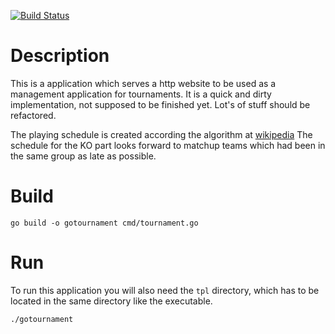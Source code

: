 [![Build Status](https://travis-ci.org/chrischdi/gotournament.svg?branch=master)](https://travis-ci.org/chrischdi/gotournament)

# Description

This is a application which serves a http website to be used as a management application for tournaments.
It is a quick and dirty implementation, not supposed to be finished yet.
Lot's of stuff should be refactored.

The playing schedule is created according the algorithm at [wikipedia](https://de.wikipedia.org/wiki/Spielplan_(Sport))
The schedule for the KO part looks forward to matchup teams which had been in the same group as late as possible.

# Build

```
go build -o gotournament cmd/tournament.go
```

# Run

To run this application you will also need the `tpl` directory, which has to be located in the same directory like the executable.

```
./gotournament
```
